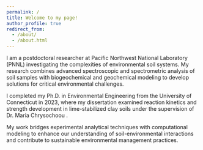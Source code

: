 ```yaml
---
permalink: /
title: Welcome to my page!
author_profile: true
redirect_from: 
  - /about/
  - /about.html
---
```



I am a postdoctoral researcher at Pacific Northwest National Laboratory (PNNL) investigating the complexities of environmental soil systems. My research combines advanced spectroscopic and spectrometric analysis of soil samples with biogeochemical and geochemical modeling to develop solutions for critical environmental challenges.

I completed my Ph.D. in Environmental Engineering from the University of Connecticut in 2023, where my dissertation examined reaction kinetics and strength development in lime-stabilized clay soils under the supervision of Dr. Maria Chrysochoou .

My work bridges experimental analytical techniques with computational modeling to enhance our understanding of soil-environmental interactions and contribute to sustainable environmental management practices.


